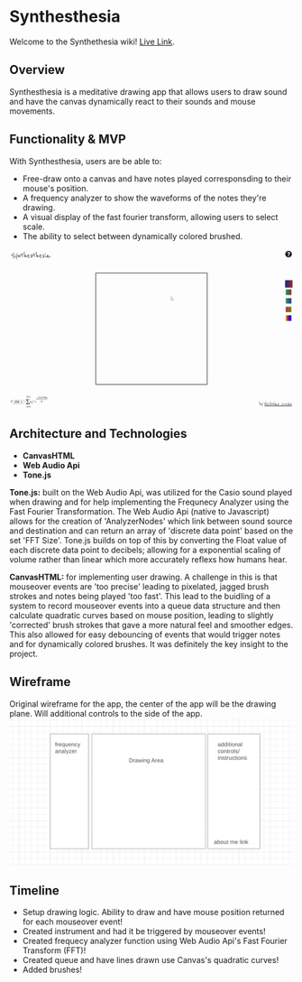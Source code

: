 # Synthesthesia
Welcome to the Synthethesia wiki! [Live Link](https://nicholascocks.github.io/Synthesthesia/).

## Overview
Synthesthesia is a meditative drawing app that allows users to draw sound and have the canvas dynamically react to their sounds and mouse movements.

## Functionality & MVP
With Synthesthesia, users are be able to:

* Free-draw onto a canvas and have notes played corresponsding to their mouse's position. 
* A frequency analyzer to show the waveforms of the notes they're drawing.
* A visual display of the fast fourier transform, allowing users to select scale.
* The ability to select between dynamically colored brushed.

![synthesthesia.gif](dist/images/synthesthesia.gif)

## Architecture and Technologies
* **CanvasHTML**
* **Web Audio Api**
* **Tone.js**

**Tone.js:** built on the Web Audio Api, was utilized for the Casio sound played when drawing and for help implementing the Frequnecy Analyzer using the Fast Fourier Transformation. The Web Audio Api (native to Javascript) allows for the creation of 'AnalyzerNodes' which link between sound source and destination and can return an array of 'discrete data point' based on the set 'FFT Size'. 
  Tone.js builds on top of this by converting the Float value of each discrete data point to decibels; allowing for a exponential scaling of volume rather than linear which more accurately reflexs how humans hear.

**CanvasHTML:** for implementing user drawing. A challenge in this is that mouseover events are 'too precise' leading to pixelated, jagged brush strokes and notes being played 'too fast'. This lead to the buidling of a system to record mouseover events into a queue data structure and then calculate quadratic curves based on mouse position, leading to slightly 'corrected' brush strokes that gave a more natural feel and smoother edges. 
  This also allowed for easy debouncing of events that would trigger notes and for dynamically colored brushes. It was definitely the key insight to the project.

## Wireframe
Original wireframe for the app, the center of the app will be the drawing plane. Will additional controls to the side of the app. 
![wireframe.png](dist/images/wireframe.png)

## Timeline
* Setup drawing logic. Ability to draw and have mouse position returned for each mouseover event!  
* Created instrument and had it be triggered by mouseover events!
* Created frequecy analyzer function using Web Audio Api's Fast Fourier Transform (FFT)!
* Created queue and have lines drawn use Canvas's quadratic curves!
* Added brushes!






